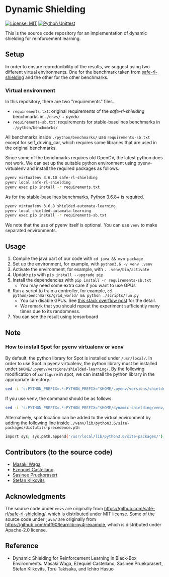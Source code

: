 Dynamic Shielding
=================

[![License: MIT](https://img.shields.io/badge/License-MIT-yellow.svg)](./LICENSE)
[![Python Unittest](https://github.com/ERATOMMSD/dynamic-shielding/actions/workflows/unittest.yml/badge.svg?branch=main)](https://github.com/ERATOMMSD/dynamic-shielding/actions/workflows/unittest.yml)

This is the source code repository for an implementation of dynamic shielding for reinforcement learning.

Setup
------

In order to ensure reproducibility of the results, we suggest using two different virtual environments.
One for the benchmark taken from [safe-rl-shielding](https://github.com/safe-rl/safe-rl-shielding/) and the other for the other benchmarks.

### Virtual environment

In this repository, there are two "requirements" files. 
- `requirements.txt`: original requirements of the *safe-rl-shielding* benchmarks in `./envs/` + *pyeda*
- `requirements-sb.txt`: requirements for stable-baselines benchmarks in `./python/benchmarks/` 

All benchmarks inside `./python/benchmarks/` use  `requirements-sb.txt` except for self_driving_car, which requires some libraries that are used in the original benchmarks.

Since some of the benchmarks requires old OpenCV, the latest python does not work. We can set up the suitable python environment using pyenv-virtualenv and install the required packages as follows.

```sh
pyenv virtualenv 3.6.10 safe-rl-shielding
pyenv local safe-rl-shielding
pyenv exec pip install -r requirements.txt
```

As for the stable-baselines benchmarks, Python 3.6.8+ is required. 

```sh
pyenv virtualenv 3.6.8 shielded-automata-learning
pyenv local shielded-autamata-learning
pyenv exec pip install -r requirements-sb.txt
```

We note that the use of pyenv itself is optional. You can use `venv` to make separated environments.

Usage
-----

1. Compile the java part of our code with `cd java && mvn package`
2. Set up the environment, for example, with `python3.6 -v venv .venv`
3. Activate the environment, for example, with `. .venv/bin/activate`
4. Update `pip` with `pip install --upgrade pip`
5. Install the dependencies with `pip install -r requirements-sb.txt`
   - You may need some extra care if you want to use GPUs
6. Run a script to train a controller, for example, `cd python/benchmarks/grid_world/ && python ./scripts/run.py`
   - You can disable GPUs. See [this stack overflow post](https://stackoverflow.com/questions/53266350/how-to-tell-pytorch-to-not-use-the-gpu) for the detail.
   - We remark that you should repeat the experiment sufficiently many times due to its randomness.
7. You can see the result using tensorboard


Note
----

### How to install Spot for pyenv virtualenv or venv

By default, the python library for Spot is installed under `/usr/local/`. In order to use Spot in pyenv virtualenv, the python library must be installed under `$HOME/.pyenv/versions/shielded-learning/`. By the following modification of `configure` in spot, we can install the python library in the appropriate directory.

```sh
sed -i 's:PYTHON_PREFIX=.*:PYTHON_PREFIX="$HOME/.pyenv/versions/shielded-learning/":;s:PYTHON_EXEC_PREFIX=.*:PYTHON_EXEC_PREFIX="$HOME/.pyenv/versions/shielded-learning/":;' configure  && ./configure --prefix ~/.pyenv/versions/shielded-learning/ 
```

If you use venv, the command should be as follows.

``` sh
sed -i 's:PYTHON_PREFIX=.*:PYTHON_PREFIX="$HOME/dynamic-shielding/venv/":;s:PYTHON_EXEC_PREFIX=.*:PYTHON_EXEC_PREFIX="$HOME/dynamic-shielding/venv/":;' configure && ./configure --prefix ~/dynamic-shielding/venv/
```

Alternatively, spot location can be added to the virtual environment by adding the following line inside `./venv/lib/python3.6/site-packages/distutils-precedence.pth` 

```sh 
import sys; sys.path.append('/usr/local/lib/python3.6/site-packages/');
```

Contributors (to the source code)
---------------------------------

- [Masaki Waga](https://maswag.github.io/)
- [Ezequiel Castellano](https://www.linkedin.com/in/ezequiel-castellano-7076962b/?originalSubdomain=jp)
- [Sasinee Pruekprasert](https://psasinee.github.io/)
- [Stefan Klikovits](https://klikovits.net/) 

Acknowledgments
---------------

The source code under `envs` are originally from https://github.com/safe-rl/safe-rl-shielding/, which is distributed under MIT license. Some of the source code under `java/` are 
originally from https://github.com/mtf90/learnlib-py4j-example, which is distributed under Apache-2.0 license.

Reference
---------

* Dynamic Shielding for Reinforcement Learning in Black-Box Environments. Masaki Waga, Ezequiel Castellano, Sasinee Pruekprasert, Stefan Klikovits, Toru Takisaka, and Ichiro Hasuo
